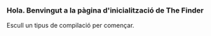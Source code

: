 ### Hola. Benvingut a la pàgina d'inicialització de The Finder

Escull un tipus de compilació per començar.

